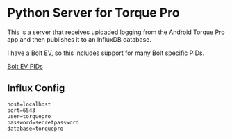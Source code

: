 Python Server for Torque Pro
============================

This is a server that receives uploaded logging from the Android Torque Pro app
and then publishes it to an InfluxDB database.

I have a Bolt EV, so this includes support for many Bolt specific PIDs.

[Bolt EV PIDs](https://docs.google.com/spreadsheets/d/1sY5n8WFu52U6a4_mg3MdcGcmDk3scAP8_muSy-BlXPc/edit#gid=1125667062)

Influx Config
-------------

```
host=localhost
port=6543
user=torquepro
password=secretpassword
database=torquepro
```
